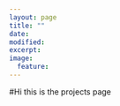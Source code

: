 ```yaml
---
layout: page
title: ""
date: 
modified:
excerpt:
image:
  feature:
---
```

#Hi this is the projects page
